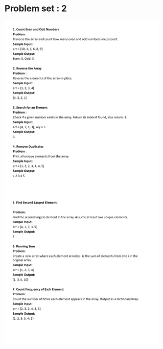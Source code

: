 <h1>Problem set : 2</h1>
<img src="../assets/lab02_01.png" alt="Problem set 1">
<img src="../assets/lab02_02.png" alt="Problem set 1">
